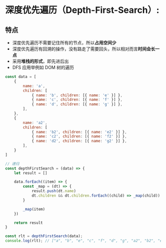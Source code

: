 # 深度优先遍历（Depth-First-Search）:

## 特点

- 深度优先遍历不需要记住所有的节点，所以**占用空间少**
- 深度优先遍历有回溯的操作，没有路走了需要回头，所以相对而言**时间会长一点**
- 采用**堆栈的形式**，即先进后出
- DFS 应用举例如 DOM 树的遍历

```Javascript
const data = [
    {
        name: 'a',
        children: [
            { name: 'b', children: [{ name: 'e' }] },
            { name: 'c', children: [{ name: 'f' }] },
            { name: 'd', children: [{ name: 'g' }] },
        ],
    },
    {
        name: 'a2',
        children: [
            { name: 'b2', children: [{ name: 'e2' }] },
            { name: 'c2', children: [{ name: 'f2' }] },
            { name: 'd2', children: [{ name: 'g2' }] },
        ],
    }
]

// 递归
const depthFirstSearch = (data) => {
    let result = []

    data.forEach((item) => {
        const _map = (dt) => {
            result.push(dt.name)
            dt.children && dt.children.forEach((child) => _map(child))
        }

        _map(item)
    })

    return result
}

const rlt = depthFirstSearch(data);
console.log(rlt); // ["a", "b", "e", "c", "f", "d", "g", "a2", "b2", "e2", "c2", "f2", "d2", "g2"]

```
